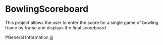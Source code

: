 # BowlingScoreboard
This project allows the user to enter the score for a single game of bowling frame by frame and displays the final scoreboard.

#General Information
jjj
